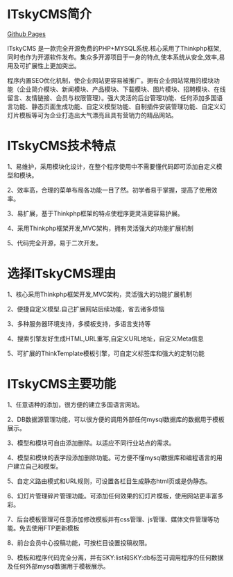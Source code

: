 ITskyCMS简介
===========
[Github Pages](http://itsky71.github.io/itskycms)

ITskyCMS 是一款完全开源免费的PHP+MYSQL系统.核心采用了Thinkphp框架,同时也作为开源软件发布。集众多开源项目于一身的特点,使本系统从安全,效率,易用及可扩展性上更加突出。

程序内置SEO优化机制，使企业网站更容易被推广。拥有企业网站常用的模块功能（企业简介模块、新闻模块、产品模块、下载模块、图片模块、招聘模块、在线留言、友情链接、会员与权限管理）。强大灵活的后台管理功能、任何添加多国语言功能、静态页面生成功能、自定义模型功能、自制插件安装管理功能、自定义幻灯片模板等可为企业打造出大气漂亮且具有营销力的精品网站。


ITskyCMS技术特点
========
1、易维护，采用模块化设计，在整个程序使用中不需要懂代码即可添加自定义模型和模块。

2、效率高，合理的菜单布局各功能一目了然。初学者易于掌握，提高了使用效率。

3、易扩展，基于Thinkphp框架的特点使程序更灵活更容易护展。

4、采用Thinkphp框架开发,MVC架构，拥有灵活强大的功能扩展机制

5、代码完全开源，易于二次开发。

选择ITskyCMS理由
===============

1、核心采用Thinkphp框架开发,MVC架构，灵活强大的功能扩展机制

2、便捷自定义模型.自己扩展网站后续功能，省去诸多烦恼

3、多种服务器环境支持，多模板支持，多语言支持等

4、搜索引擎友好生成HTML,URL重写,自定义URL地址，自定义Meta信息

5、可扩展的ThinkTemplate模板引擎，可自定义标签库和强大的定制功能

ITskyCMS主要功能
===============

1、任意语种的添加，很方便的建立多国语言网站。

2、DB数据源管理功能，可以很方便的调用外部任何mysql数据库的数据用于模板展示。

3、模型和模块可自由添加删除。以适应不同行业站点的需求。

4、模型和模块的表字段添加删除功能。可方便不懂mysql数据库和编程语言的用户建立自己和模型。

5、自定义路由模式和URL规则，可设置各栏目生成静态html页或是伪静态。

6、幻灯片管理碎片管理功能。可添加任何效果的幻灯片模板，使用网站更丰富多彩。

7、后台模板管理可任意添加修改模板并有css管理、js管理、媒体文件管理等功能。免去使用FTP更新模板

8、前台会员中心投稿功能，可按栏目设置投稿权限。

9、模板和程序代码完全分离，并有SKY:list和SKY:db标签可调用程序的任何数据及任何外部mysql数据用于模板展示。